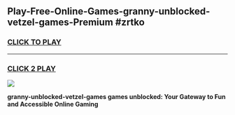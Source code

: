 
## Play-Free-Online-Games-granny-unblocked-vetzel-games-Premium #zrtko
<h3>
<a href="https://premium.freeplayer.one?title=granny-unblocked-vetzel-games&ref=8M">CLICK TO PLAY</a></h3>
<hr>

<h3>
<a href="https://premium.freeplayer.one?title=granny-unblocked-vetzel-games&ref=8M">CLICK 2 PLAY</a>
  
</h3>

<a href="https://premium.freeplayer.one?title=granny-unblocked-vetzel-games&ref=8M"><img src="https://clearcache.store/games.png"></a>


**granny-unblocked-vetzel-games games unblocked: Your Gateway to Fun and Accessible Online Gaming**

